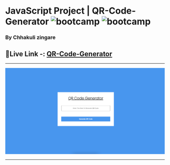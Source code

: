 # JavaScript Project |  QR-Code-Generator ![bootcamp](https://img.shields.io/badge/Chhakuli-Zingare-yellow) ![bootcamp](https://img.shields.io/badge/JavaScript-Project-green)

### By Chhakuli zingare


## 🔗Live Link -: [QR-Code-Generator](https://seewhatyoutype-by-chhakuli.netlify.app/)
 

---

![myproject](./Image/Project.png)

---